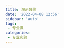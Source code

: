 ```yaml
---
title: 演示效果
date: '2022-04-08 12:56'
sidebar: 'auto'
tags:
 - 专业课
categories:
 - 专业实验
---
```

<SampleDemo />


